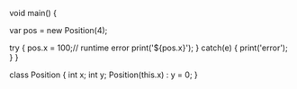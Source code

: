 void main() {

  var pos = new Position(4);

  try {
    pos.x = 100;// runtime error
    print('${pos.x}');
  }  catch(e) {
    print('error');
  }
}

class Position {
   int x;
   int y;
  Position(this.x) : y = 0;
}